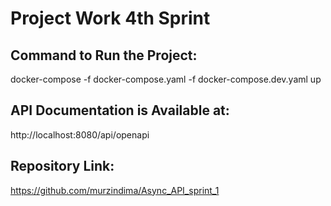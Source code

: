 # Project Work 4th Sprint

## Command to Run the Project:
docker-compose -f docker-compose.yaml -f docker-compose.dev.yaml up

## API Documentation is Available at: 
http://localhost:8080/api/openapi

## Repository Link:
https://github.com/murzindima/Async_API_sprint_1
